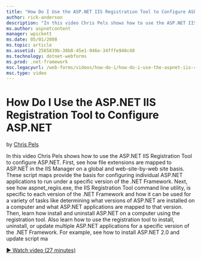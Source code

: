 ```yaml
---
title: "How Do I Use the ASP.NET IIS Registration Tool to Configure ASP.NET | Microsoft Docs"
author: rick-anderson
description: "In this video Chris Pels shows how to use the ASP.NET IIS Registration Tool to configure ASP.NET. First, see how file extensions are mapped to ASP.NET in the..."
ms.author: aspnetcontent
manager: wpickett
ms.date: 05/01/2008
ms.topic: article
ms.assetid: 2565839b-30b8-45e1-946e-34fffe940c48
ms.technology: dotnet-webforms
ms.prod: .net-framework
msc.legacyurl: /web-forms/videos/how-do-i/how-do-i-use-the-aspnet-iis-registration-tool-to-configure-aspnet
msc.type: video
---
```

How Do I Use the ASP.NET IIS Registration Tool to Configure ASP.NET
====================
by [Chris Pels](https://twitter.com/chrispels)

In this video Chris Pels shows how to use the ASP.NET IIS Registration Tool to configure ASP.NET. First, see how file extensions are mapped to ASP.NET in the IIS Manager on a global and web-site-by-web site basis. These script maps provide the basis for configuring individual ASP.NET applications to run under a specific version of the .NET Framework. Next, see how aspnet\_regiis.exe, the IIS Registration Tool command line utility, is specific to each version of the .NET Framework and how it can be used for a variety of tasks like determining what versions of ASP.NET are installed on a computer and what ASP.NET applications are mapped to that version. Then, learn how install and uninstall ASP.NET on a computer using the registration tool. Also learn how to use the registration tool to install, uninstall, or update multiple ASP.NET applications for a specific version of the .NET Framework. For example, see how to install ASP.NET 2.0 and update script ma

[&#9654; Watch video (27 minutes)](https://channel9.msdn.com/Blogs/ASP-NET-Site-Videos/how-do-i-use-the-aspnet-iis-registration-tool-to-configure-aspnet)